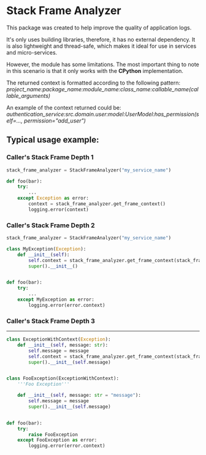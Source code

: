 # Stack Frame Analyzer
This package was created to help improve the quality of application logs.

It's only uses building libraries, therefore, it has no external dependency.
It is also lightweight and thread-safe, which makes it ideal for use in services and micro-services.

However, the module has some limitations.
The most important thing to note in this scenario is that it only works with the **CPython** implementation.

The returned context is formatted according to the following pattern:
  *project_name:package_name:module_name:class_name:callable_name(callable_arguments)*

An example of the context returned could be:
  *authentication_service:src.domain.user:model:UserModel:has_permission(self=..., permission="add_user")*

## Typical usage example:


### Caller's Stack Frame Depth 1
```python
stack_frame_analyzer = StackFrameAnalyzer("my_service_name")

def foo(bar):
    try:
        ...
    except Exception as error:
        context = stack_frame_analyzer.get_frame_context()
        logging.error(context)
```

### Caller's Stack Frame Depth 2
```python
stack_frame_analyzer = StackFrameAnalyzer("my_service_name")

class MyException(Exception):
    def __init__(self):
        self.context = stack_frame_analyzer.get_frame_context(stack_frame_depth=2)
        super().__init__()


def foo(bar):
    try:
        ...
    except MyException as error:
        logging.error(error.context)
```

### Caller's Stack Frame Depth 3


------------

```python
class ExceptionWithContext(Exception):
    def __init__(self, message: str):
        self.message = message
        self.context = stack_frame_analyzer.get_frame_context(stack_frame_depth=3)
        super().__init__(self.message)


class FooException(ExceptionWithContext):
    '''Foo Exception'''

    def __init__(self, message: str = "message"):
        self.message = message
        super().__init__(self.message)


def foo(bar):
    try:
        raise FooException
    except FooException as error:
        logging.error(error.context)
```